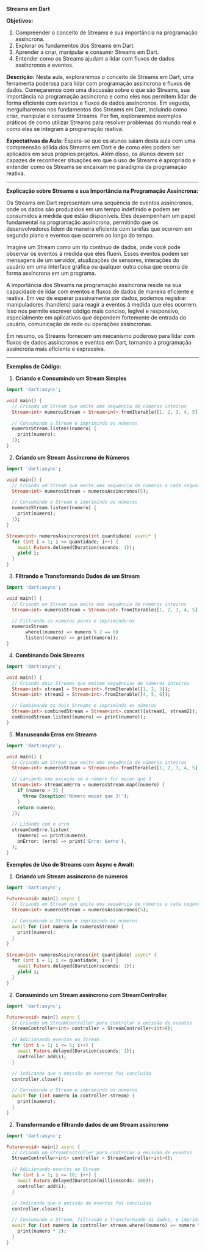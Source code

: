 
**Streams em Dart**

**Objetivos:**
1. Compreender o conceito de Streams e sua importância na programação assíncrona.
2. Explorar os fundamentos dos Streams em Dart.
3. Aprender a criar, manipular e consumir Streams em Dart.
4. Entender como os Streams ajudam a lidar com fluxos de dados assíncronos e eventos.

**Descrição:**
Nesta aula, exploraremos o conceito de Streams em Dart, uma ferramenta poderosa para lidar com programação assíncrona e fluxos de dados. Começaremos com uma discussão sobre o que são Streams, sua importância na programação assíncrona e como eles nos permitem lidar de forma eficiente com eventos e fluxos de dados assíncronos. Em seguida, mergulharemos nos fundamentos dos Streams em Dart, incluindo como criar, manipular e consumir Streams. Por fim, exploraremos exemplos práticos de como utilizar Streams para resolver problemas do mundo real e como eles se integram à programação reativa.

**Expectativas da Aula:**
Espera-se que os alunos saiam desta aula com uma compreensão sólida dos Streams em Dart e de como eles podem ser aplicados em seus próprios projetos. Além disso, os alunos devem ser capazes de reconhecer situações em que o uso de Streams é apropriado e entender como os Streams se encaixam no paradigma da programação reativa.

---

**Explicação sobre Streams e sua Importância na Programação Assíncrona:**

Os Streams em Dart representam uma sequência de eventos assíncronos, onde os dados são produzidos em um tempo indefinido e podem ser consumidos à medida que estão disponíveis. Eles desempenham um papel fundamental na programação assíncrona, permitindo que os desenvolvedores lidem de maneira eficiente com tarefas que ocorrem em segundo plano e eventos que ocorrem ao longo do tempo.

Imagine um Stream como um rio contínuo de dados, onde você pode observar os eventos à medida que eles fluem. Esses eventos podem ser mensagens de um servidor, atualizações de sensores, interações do usuário em uma interface gráfica ou qualquer outra coisa que ocorra de forma assíncrona em um programa.

A importância dos Streams na programação assíncrona reside na sua capacidade de lidar com eventos e fluxos de dados de maneira eficiente e reativa. Em vez de esperar passivamente por dados, podemos registrar manipuladores (handlers) para reagir a eventos à medida que eles ocorrem. Isso nos permite escrever código mais conciso, legível e responsivo, especialmente em aplicativos que dependem fortemente de entrada do usuário, comunicação de rede ou operações assíncronas.

Em resumo, os Streams fornecem um mecanismo poderoso para lidar com fluxos de dados assíncronos e eventos em Dart, tornando a programação assíncrona mais eficiente e expressiva.

---

**Exemplos de Código:**

1. **Criando e Consumindo um Stream Simples**

```dart
import 'dart:async';

void main() {
  // Criando um Stream que emite uma sequência de números inteiros
  Stream<int> numerosStream = Stream<int>.fromIterable([1, 2, 3, 4, 5]);

  // Consumindo o Stream e imprimindo os números
  numerosStream.listen((numero) {
    print(numero);
  });
}
```

2. **Criando um Stream Assíncrono de Números**

```dart
import 'dart:async';

void main() {
  // Criando um Stream que emite uma sequência de números a cada segundo
  Stream<int> numerosStream = numerosAssincronos(5);

  // Consumindo o Stream e imprimindo os números
  numerosStream.listen((numero) {
    print(numero);
  });
}

Stream<int> numerosAssincronos(int quantidade) async* {
  for (int i = 1; i <= quantidade; i++) {
    await Future.delayed(Duration(seconds: 1));
    yield i;
  }
}
```

3. **Filtrando e Transformando Dados de um Stream**

```dart
import 'dart:async';

void main() {
  // Criando um Stream que emite uma sequência de números inteiros
  Stream<int> numerosStream = Stream<int>.fromIterable([1, 2, 3, 4, 5]);

  // Filtrando os números pares e imprimindo-os
  numerosStream
      .where((numero) => numero % 2 == 0)
      .listen((numero) => print(numero));
}
```

4. **Combinando Dois Streams**

```dart
import 'dart:async';

void main() {
  // Criando dois Streams que emitem sequências de números inteiros
  Stream<int> stream1 = Stream<int>.fromIterable([1, 2, 3]);
  Stream<int> stream2 = Stream<int>.fromIterable([4, 5, 6]);

  // Combinando os dois Streams e imprimindo os números
  Stream<int> combinedStream = Stream<int>.concat([stream1, stream2]);
  combinedStream.listen((numero) => print(numero));
}
```

5. **Manuseando Erros em Streams**

```dart
import 'dart:async';

void main() {
  // Criando um Stream que emite uma sequência de números inteiros
  Stream<int> numerosStream = Stream<int>.fromIterable([1, 2, 3, 4, 5]);

  // Lançando uma exceção se o número for maior que 3
  Stream<int> streamComErro = numerosStream.map((numero) {
    if (numero > 3) {
      throw Exception('Número maior que 3!');
    }
    return numero;
  });

  // Lidando com o erro
  streamComErro.listen(
    (numero) => print(numero),
    onError: (erro) => print('Erro: $erro'),
  );
}
```

**Exemplos de Uso de Streams com Async e Await:**
1. **Criando um Stream assíncrono de números**
```dart
import 'dart:async';

Future<void> main() async {
  // Criando um Stream que emite uma sequência de números a cada segundo
  Stream<int> numerosStream = numerosAssincronos(5);

  // Consumindo o Stream e imprimindo os números
  await for (int numero in numerosStream) {
    print(numero);
  }
}

Stream<int> numerosAssincronos(int quantidade) async* {
  for (int i = 1; i <= quantidade; i++) {
    await Future.delayed(Duration(seconds: 1));
    yield i;
  }
}

```
2. **Consumindo um Stream assíncrono com StreamController**

```dart
import 'dart:async';

Future<void> main() async {
  // Criando um StreamController para controlar a emissão de eventos
  StreamController<int> controller = StreamController<int>();

  // Adicionando eventos ao Stream
  for (int i = 1; i <= 5; i++) {
    await Future.delayed(Duration(seconds: 1));
    controller.add(i);
  }

  // Indicando que a emissão de eventos foi concluída
  controller.close();

  // Consumindo o Stream e imprimindo os números
  await for (int numero in controller.stream) {
    print(numero);
  }
}

```
2. **Transformando e filtrando dados de um Stream assíncrono**

```dart
import 'dart:async';

Future<void> main() async {
  // Criando um StreamController para controlar a emissão de eventos
  StreamController<int> controller = StreamController<int>();

  // Adicionando eventos ao Stream
  for (int i = 1; i <= 10; i++) {
    await Future.delayed(Duration(milliseconds: 500));
    controller.add(i);
  }

  // Indicando que a emissão de eventos foi concluída
  controller.close();

  // Consumindo o Stream, filtrando e transformando os dados, e imprimindo os números pares
  await for (int numero in controller.stream.where((numero) => numero % 2 == 0)) {
    print(numero * 2);
  }
}
```